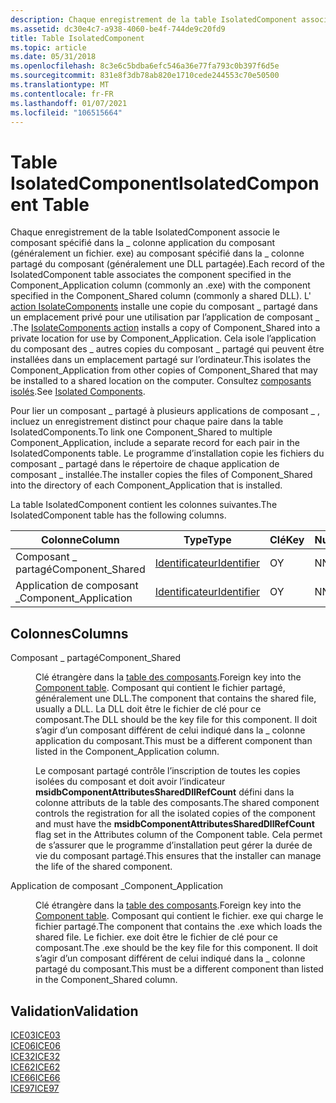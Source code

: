 ```yaml
---
description: Chaque enregistrement de la table IsolatedComponent associe le composant spécifié dans la \_ colonne application du composant (généralement un fichier. exe) au composant spécifié dans la \_ colonne partagé du composant (généralement une DLL partagée).
ms.assetid: dc30e4c7-a938-4060-be4f-744de9c20fd9
title: Table IsolatedComponent
ms.topic: article
ms.date: 05/31/2018
ms.openlocfilehash: 8c3e6c5bdba6efc546a36e77fa793c0b397f6d5e
ms.sourcegitcommit: 831e8f3db78ab820e1710cede244553c70e50500
ms.translationtype: MT
ms.contentlocale: fr-FR
ms.lasthandoff: 01/07/2021
ms.locfileid: "106515664"
---
```

# <a name="isolatedcomponent-table"></a><span data-ttu-id="b8818-103">Table IsolatedComponent</span><span class="sxs-lookup"><span data-stu-id="b8818-103">IsolatedComponent Table</span></span>

<span data-ttu-id="b8818-104">Chaque enregistrement de la table IsolatedComponent associe le composant spécifié dans la \_ colonne application du composant (généralement un fichier. exe) au composant spécifié dans la \_ colonne partagé du composant (généralement une DLL partagée).</span><span class="sxs-lookup"><span data-stu-id="b8818-104">Each record of the IsolatedComponent table associates the component specified in the Component\_Application column (commonly an .exe) with the component specified in the Component\_Shared column (commonly a shared DLL).</span></span> <span data-ttu-id="b8818-105">L' [action IsolateComponents](isolatecomponents-action.md) installe une copie du composant \_ partagé dans un emplacement privé pour une utilisation par l’application de composant \_ .</span><span class="sxs-lookup"><span data-stu-id="b8818-105">The [IsolateComponents action](isolatecomponents-action.md) installs a copy of Component\_Shared into a private location for use by Component\_Application.</span></span> <span data-ttu-id="b8818-106">Cela isole l’application du composant des \_ autres copies du composant \_ partagé qui peuvent être installées dans un emplacement partagé sur l’ordinateur.</span><span class="sxs-lookup"><span data-stu-id="b8818-106">This isolates the Component\_Application from other copies of Component\_Shared that may be installed to a shared location on the computer.</span></span> <span data-ttu-id="b8818-107">Consultez [composants isolés](isolated-components.md).</span><span class="sxs-lookup"><span data-stu-id="b8818-107">See [Isolated Components](isolated-components.md).</span></span>

<span data-ttu-id="b8818-108">Pour lier un composant \_ partagé à plusieurs applications de composant \_ , incluez un enregistrement distinct pour chaque paire dans la table IsolatedComponents.</span><span class="sxs-lookup"><span data-stu-id="b8818-108">To link one Component\_Shared to multiple Component\_Application, include a separate record for each pair in the IsolatedComponents table.</span></span> <span data-ttu-id="b8818-109">Le programme d’installation copie les fichiers du composant \_ partagé dans le répertoire de chaque application de composant \_ installée.</span><span class="sxs-lookup"><span data-stu-id="b8818-109">The installer copies the files of Component\_Shared into the directory of each Component\_Application that is installed.</span></span>

<span data-ttu-id="b8818-110">La table IsolatedComponent contient les colonnes suivantes.</span><span class="sxs-lookup"><span data-stu-id="b8818-110">The IsolatedComponent table has the following columns.</span></span>



| <span data-ttu-id="b8818-111">Colonne</span><span class="sxs-lookup"><span data-stu-id="b8818-111">Column</span></span>                 | <span data-ttu-id="b8818-112">Type</span><span class="sxs-lookup"><span data-stu-id="b8818-112">Type</span></span>                         | <span data-ttu-id="b8818-113">Clé</span><span class="sxs-lookup"><span data-stu-id="b8818-113">Key</span></span> | <span data-ttu-id="b8818-114">Nullable</span><span class="sxs-lookup"><span data-stu-id="b8818-114">Nullable</span></span> |
|------------------------|------------------------------|-----|----------|
| <span data-ttu-id="b8818-115">Composant \_ partagé</span><span class="sxs-lookup"><span data-stu-id="b8818-115">Component\_Shared</span></span>      | [<span data-ttu-id="b8818-116">Identificateur</span><span class="sxs-lookup"><span data-stu-id="b8818-116">Identifier</span></span>](identifier.md) | <span data-ttu-id="b8818-117">O</span><span class="sxs-lookup"><span data-stu-id="b8818-117">Y</span></span>   | <span data-ttu-id="b8818-118">N</span><span class="sxs-lookup"><span data-stu-id="b8818-118">N</span></span>        |
| <span data-ttu-id="b8818-119">Application de composant \_</span><span class="sxs-lookup"><span data-stu-id="b8818-119">Component\_Application</span></span> | [<span data-ttu-id="b8818-120">Identificateur</span><span class="sxs-lookup"><span data-stu-id="b8818-120">Identifier</span></span>](identifier.md) | <span data-ttu-id="b8818-121">O</span><span class="sxs-lookup"><span data-stu-id="b8818-121">Y</span></span>   | <span data-ttu-id="b8818-122">N</span><span class="sxs-lookup"><span data-stu-id="b8818-122">N</span></span>        |



 

## <a name="columns"></a><span data-ttu-id="b8818-123">Colonnes</span><span class="sxs-lookup"><span data-stu-id="b8818-123">Columns</span></span>

<dl> <dt>

<span data-ttu-id="b8818-124"><span id="Component_Shared"></span><span id="component_shared"></span><span id="COMPONENT_SHARED"></span>Composant \_ partagé</span><span class="sxs-lookup"><span data-stu-id="b8818-124"><span id="Component_Shared"></span><span id="component_shared"></span><span id="COMPONENT_SHARED"></span>Component\_Shared</span></span>
</dt> <dd>

<span data-ttu-id="b8818-125">Clé étrangère dans la [table des composants](component-table.md).</span><span class="sxs-lookup"><span data-stu-id="b8818-125">Foreign key into the [Component table](component-table.md).</span></span> <span data-ttu-id="b8818-126">Composant qui contient le fichier partagé, généralement une DLL.</span><span class="sxs-lookup"><span data-stu-id="b8818-126">The component that contains the shared file, usually a DLL.</span></span> <span data-ttu-id="b8818-127">La DLL doit être le fichier de clé pour ce composant.</span><span class="sxs-lookup"><span data-stu-id="b8818-127">The DLL should be the key file for this component.</span></span> <span data-ttu-id="b8818-128">Il doit s’agir d’un composant différent de celui indiqué dans la \_ colonne application du composant.</span><span class="sxs-lookup"><span data-stu-id="b8818-128">This must be a different component than listed in the Component\_Application column.</span></span>

<span data-ttu-id="b8818-129">Le composant partagé contrôle l’inscription de toutes les copies isolées du composant et doit avoir l’indicateur **msidbComponentAttributesSharedDllRefCount** défini dans la colonne attributs de la table des composants.</span><span class="sxs-lookup"><span data-stu-id="b8818-129">The shared component controls the registration for all the isolated copies of the component and must have the **msidbComponentAttributesSharedDllRefCount** flag set in the Attributes column of the Component table.</span></span> <span data-ttu-id="b8818-130">Cela permet de s’assurer que le programme d’installation peut gérer la durée de vie du composant partagé.</span><span class="sxs-lookup"><span data-stu-id="b8818-130">This ensures that the installer can manage the life of the shared component.</span></span>

</dd> <dt>

<span data-ttu-id="b8818-131"><span id="Component_Application"></span><span id="component_application"></span><span id="COMPONENT_APPLICATION"></span>Application de composant \_</span><span class="sxs-lookup"><span data-stu-id="b8818-131"><span id="Component_Application"></span><span id="component_application"></span><span id="COMPONENT_APPLICATION"></span>Component\_Application</span></span>
</dt> <dd>

<span data-ttu-id="b8818-132">Clé étrangère dans la [table des composants](component-table.md).</span><span class="sxs-lookup"><span data-stu-id="b8818-132">Foreign key into the [Component table](component-table.md).</span></span> <span data-ttu-id="b8818-133">Composant qui contient le fichier. exe qui charge le fichier partagé.</span><span class="sxs-lookup"><span data-stu-id="b8818-133">The component that contains the .exe which loads the shared file.</span></span> <span data-ttu-id="b8818-134">Le fichier. exe doit être le fichier de clé pour ce composant.</span><span class="sxs-lookup"><span data-stu-id="b8818-134">The .exe should be the key file for this component.</span></span> <span data-ttu-id="b8818-135">Il doit s’agir d’un composant différent de celui indiqué dans la \_ colonne partagé du composant.</span><span class="sxs-lookup"><span data-stu-id="b8818-135">This must be a different component than listed in the Component\_Shared column.</span></span>

</dd> </dl>

## <a name="validation"></a><span data-ttu-id="b8818-136">Validation</span><span class="sxs-lookup"><span data-stu-id="b8818-136">Validation</span></span>

<dl>

[<span data-ttu-id="b8818-137">ICE03</span><span class="sxs-lookup"><span data-stu-id="b8818-137">ICE03</span></span>](ice03.md)  
[<span data-ttu-id="b8818-138">ICE06</span><span class="sxs-lookup"><span data-stu-id="b8818-138">ICE06</span></span>](ice06.md)  
[<span data-ttu-id="b8818-139">ICE32</span><span class="sxs-lookup"><span data-stu-id="b8818-139">ICE32</span></span>](ice32.md)  
[<span data-ttu-id="b8818-140">ICE62</span><span class="sxs-lookup"><span data-stu-id="b8818-140">ICE62</span></span>](ice62.md)  
[<span data-ttu-id="b8818-141">ICE66</span><span class="sxs-lookup"><span data-stu-id="b8818-141">ICE66</span></span>](ice66.md)  
[<span data-ttu-id="b8818-142">ICE97</span><span class="sxs-lookup"><span data-stu-id="b8818-142">ICE97</span></span>](ice97.md)  
</dl>

 

 



